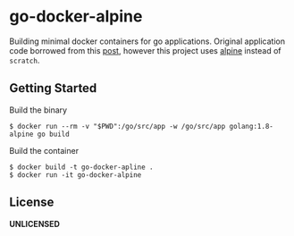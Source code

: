 # go-docker-alpine
Building minimal docker containers for go applications. Original application code borrowed from this [post](https://blog.codeship.com/building-minimal-docker-containers-for-go-applications/), however this project uses [alpine](https://alpinelinux.org/) instead of `scratch`.

## Getting Started
Build the binary
```shell
$ docker run --rm -v "$PWD":/go/src/app -w /go/src/app golang:1.8-alpine go build
```

Build the container
```shell
$ docker build -t go-docker-apline .
$ docker run -it go-docker-alpine
```

## License
**UNLICENSED**
